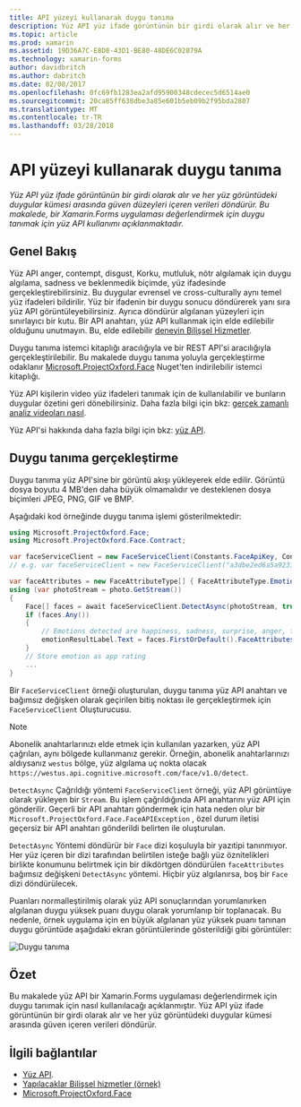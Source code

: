 ```yaml
---
title: API yüzeyi kullanarak duygu tanıma
description: Yüz API yüz ifade görüntünün bir girdi olarak alır ve her yüz görüntüdeki duygular kümesi arasında güven düzeyleri içeren verileri döndürür. Bu makalede, bir Xamarin.Forms uygulaması değerlendirmek için duygu tanımak için yüz API kullanımı açıklanmaktadır.
ms.topic: article
ms.prod: xamarin
ms.assetid: 19D36A7C-E8D8-43D1-BE80-48DE6C02879A
ms.technology: xamarin-forms
author: davidbritch
ms.author: dabritch
ms.date: 02/08/2017
ms.openlocfilehash: 0fc69fb1283ea2afd95900348cdecec5d6514ae0
ms.sourcegitcommit: 20ca85ff638dbe3a85e601b5eb09b2f95bda2807
ms.translationtype: MT
ms.contentlocale: tr-TR
ms.lasthandoff: 03/28/2018
---
```

# <a name="emotion-recognition-using-the-face-api"></a>API yüzeyi kullanarak duygu tanıma

_Yüz API yüz ifade görüntünün bir girdi olarak alır ve her yüz görüntüdeki duygular kümesi arasında güven düzeyleri içeren verileri döndürür. Bu makalede, bir Xamarin.Forms uygulaması değerlendirmek için duygu tanımak için yüz API kullanımı açıklanmaktadır._

## <a name="overview"></a>Genel Bakış

Yüz API anger, contempt, disgust, Korku, mutluluk, nötr algılamak için duygu algılama, sadness ve beklenmedik biçimde, yüz ifadesinde gerçekleştirebilirsiniz. Bu duygular evrensel ve cross-culturally aynı temel yüz ifadeleri bildirilir. Yüz bir ifadenin bir duygu sonucu döndürerek yanı sıra yüz API görüntüleyebilirsiniz. Ayrıca döndürür algılanan yüzeyleri için sınırlayıcı bir kutu. Bir API anahtarı, yüz API kullanmak için elde edilebilir olduğunu unutmayın. Bu, elde edilebilir [deneyin Bilişsel Hizmetler](https://azure.microsoft.com/try/cognitive-services/?api=face-api).

Duygu tanıma istemci kitaplığı aracılığıyla ve bir REST API'si aracılığıyla gerçekleştirilebilir. Bu makalede duygu tanıma yoluyla gerçekleştirme odaklanır [Microsoft.ProjectOxford.Face](https://www.nuget.org/packages/Microsoft.ProjectOxford.Face/) Nuget'ten indirilebilir istemci kitaplığı.

Yüz API kişilerin video yüz ifadeleri tanımak için de kullanılabilir ve bunların duygular özetini geri dönebilirsiniz. Daha fazla bilgi için bkz: [gerçek zamanlı analiz videoları nasıl](/azure/cognitive-services/face/face-api-how-to-topics/howtoanalyzevideo_face/).

Yüz API'si hakkında daha fazla bilgi için bkz: [yüz API](/azure/cognitive-services/face/overview/).

## <a name="performing-emotion-recognition"></a>Duygu tanıma gerçekleştirme

Duygu tanıma yüz API'sine bir görüntü akışı yükleyerek elde edilir. Görüntü dosya boyutu 4 MB'den daha büyük olmamalıdır ve desteklenen dosya biçimleri JPEG, PNG, GIF ve BMP.

Aşağıdaki kod örneğinde duygu tanıma işlemi gösterilmektedir:

```csharp
using Microsoft.ProjectOxford.Face;
using Microsoft.ProjectOxford.Face.Contract;

var faceServiceClient = new FaceServiceClient(Constants.FaceApiKey, Constants.FaceEndpoint);
// e.g. var faceServiceClient = new FaceServiceClient("a3dbe2ed6a5a9231bb66f9a964d64a12", "https://westus.api.cognitive.microsoft.com/face/v1.0/detect");

var faceAttributes = new FaceAttributeType[] { FaceAttributeType.Emotion };
using (var photoStream = photo.GetStream())
{
    Face[] faces = await faceServiceClient.DetectAsync(photoStream, true, false, faceAttributes);
    if (faces.Any())
    {
        // Emotions detected are happiness, sadness, surprise, anger, fear, contempt, disgust, or neutral.
        emotionResultLabel.Text = faces.FirstOrDefault().FaceAttributes.Emotion.ToRankedList().FirstOrDefault().Key;
    }
    // Store emotion as app rating
    ...
}
```

Bir `FaceServiceClient` örneği oluşturulan, duygu tanıma yüz API anahtarı ve bağımsız değişken olarak geçirilen bitiş noktası ile gerçekleştirmek için `FaceServiceClient` Oluşturucusu.

> [!NOTE]
> Abonelik anahtarlarınızı elde etmek için kullanılan yazarken, yüz API çağrıları, aynı bölgede kullanmanız gerekir. Örneğin, abonelik anahtarlarınızı aldıysanız `westus` bölge, yüz algılama uç nokta olacak `https://westus.api.cognitive.microsoft.com/face/v1.0/detect`.

`DetectAsync` Çağrıldığı yöntemi `FaceServiceClient` örneği, yüz API görüntüye olarak yükleyen bir `Stream`. Bu işlem çağrıldığında API anahtarını yüz API için gönderilir. Geçerli bir API anahtarı göndermek için hata neden olur bir `Microsoft.ProjectOxford.Face.FaceAPIException` , özel durum iletisi geçersiz bir API anahtarı gönderildi belirten ile oluşturulan.

`DetectAsync` Yöntemi döndürür bir `Face` dizi koşuluyla bir yazıtipi tanınmıyor. Her yüz içeren bir dizi tarafından belirtilen isteğe bağlı yüz öznitelikleri birlikte konumunu belirtmek için bir dikdörtgen döndürülen `faceAttributes` bağımsız değişkeni `DetectAsync` yöntemi. Hiçbir yüz algılanırsa, boş bir `Face` dizi döndürülecek.

Puanları normalleştirilmiş olarak yüz API sonuçlarından yorumlanırken algılanan duygu yüksek puanı duygu olarak yorumlanıp bir toplanacak. Bu nedenle, örnek uygulama için en büyük algılanan yüz yüksek puanı tanınan duygu görüntüde aşağıdaki ekran görüntülerinde gösterildiği gibi görüntüler:

![](emotion-recognition-images/emotion-recognition.png "Duygu tanıma")

## <a name="summary"></a>Özet

Bu makalede yüz API bir Xamarin.Forms uygulaması değerlendirmek için duygu tanımak için nasıl kullanılacağı açıklanmıştır. Yüz API yüz ifade görüntünün bir girdi olarak alır ve her yüz görüntüdeki duygular kümesi arasında güven içeren verileri döndürür.

## <a name="related-links"></a>İlgili bağlantılar

- [Yüz API](/azure/cognitive-services/face/overview/).
- [Yapılacaklar Bilişsel hizmetler (örnek)](https://developer.xamarin.com/samples/xamarin-forms/WebServices/TodoCognitiveServices/)
- [Microsoft.ProjectOxford.Face](https://www.nuget.org/packages/Microsoft.ProjectOxford.Face/)

